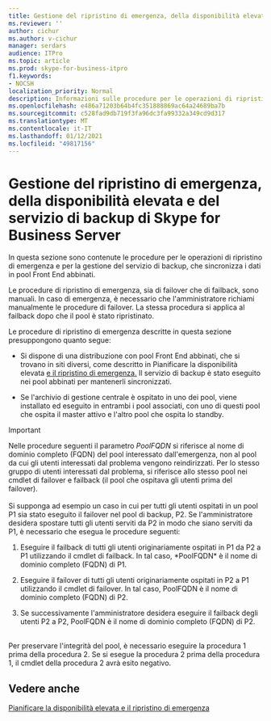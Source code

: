 ```yaml
---
title: Gestione del ripristino di emergenza, della disponibilità elevata e del servizio di backup
ms.reviewer: ''
author: cichur
ms.author: v-cichur
manager: serdars
audience: ITPro
ms.topic: article
ms.prod: skype-for-business-itpro
f1.keywords:
- NOCSH
localization_priority: Normal
description: Informazioni sulle procedure per le operazioni di ripristino di emergenza e sulla gestione del servizio di backup, che sincronizza i dati in pool Front End abbinati.
ms.openlocfilehash: e486a71203b64b4fc351888869ac64a24689ba7b
ms.sourcegitcommit: c528fad9db719f3fa96dc3fa99332a349cd9d317
ms.translationtype: MT
ms.contentlocale: it-IT
ms.lasthandoff: 01/12/2021
ms.locfileid: "49817156"
---
```

# <a name="managing-skype-for-business-server-disaster-recovery-high-availability-and-backup-service"></a>Gestione del ripristino di emergenza, della disponibilità elevata e del servizio di backup di Skype for Business Server

In questa sezione sono contenute le procedure per le operazioni di ripristino di emergenza e per la gestione del servizio di backup, che sincronizza i dati in pool Front End abbinati.

Le procedure di ripristino di emergenza, sia di failover che di failback, sono manuali. In caso di emergenza, è necessario che l'amministratore richiami manualmente le procedure di failover. La stessa procedura si applica al failback dopo che il pool è stato ripristinato.

Le procedure di ripristino di emergenza descritte in questa sezione presuppongono quanto segue:

  - Si dispone di una distribuzione con pool Front End abbinati, che si trovano in siti diversi, come descritto in Pianificare la disponibilità elevata [e il ripristino di emergenza.](../../plan-your-deployment/high-availability-and-disaster-recovery/high-availability-and-disaster-recovery.md) Il servizio di backup è stato eseguito nei pool abbinati per mantenerli sincronizzati.

  - Se l'archivio di gestione centrale è ospitato in uno dei pool, viene installato ed eseguito in entrambi i pool associati, con uno di questi pool che ospita il master attivo e l'altro pool che ospita lo standby.

> [!IMPORTANT]
> Nelle procedure seguenti il parametro *PoolFQDN* si riferisce al nome di dominio completo (FQDN) del pool interessato dall'emergenza, non al pool da cui gli utenti interessati dal problema vengono reindirizzati. Per lo stesso gruppo di utenti interessati dal problema, si riferisce allo stesso pool nei cmdlet di failover e failback (il pool che ospitava gli utenti prima del failover).<BR><br>Si supponga ad esempio un caso in cui per tutti gli utenti ospitati in un pool P1 sia stato eseguito il failover nel pool di backup, P2. Se l'amministratore desidera spostare tutti gli utenti serviti da P2 in modo che siano serviti da P1, è necessario che esegua le procedure seguenti: 
> <OL>
> <LI>
> <P>Eseguire il failback di tutti gli utenti originariamente ospitati in P1 da P2 a P1 utilizzando il cmdlet di failback. In tal caso, *PoolFQDN* è il nome di dominio completo (FQDN) di P1.</P>
> <LI>
> <P>Eseguire il failover di tutti gli utenti originariamente ospitati in P2 a P1 utilizzando il cmdlet di failover. In tal caso, PoolFQDN è il nome di dominio completo (FQDN) di P2.</P>
> <LI>
> <P>Se successivamente l'amministratore desidera eseguire il failback degli utenti P2 a P2, PoolFQDN è il nome di dominio completo (FQDN) di P2.</P></LI></OL><br>Per preservare l'integrità del pool, è necessario eseguire la procedura 1 prima della procedura 2. Se si esegue la procedura 2 prima della procedura 1, il cmdlet della procedura 2 avrà esito negativo.


## <a name="see-also"></a>Vedere anche

[Pianificare la disponibilità elevata e il ripristino di emergenza](../../plan-your-deployment/high-availability-and-disaster-recovery/high-availability-and-disaster-recovery.md) 
  
